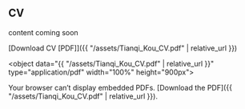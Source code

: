## CV

content coming soon

[Download CV [PDF]]({{ "/assets/Tianqi_Kou_CV.pdf" | relative_url }})

  <object data="{{ "/assets/Tianqi_Kou_CV.pdf" | relative_url }}" type="application/pdf" width="100%" height="900px">

  Your browser can’t display embedded PDFs. [Download the PDF]({{ "/assets/Tianqi_Kou_CV.pdf" | relative_url }}).

</object>


